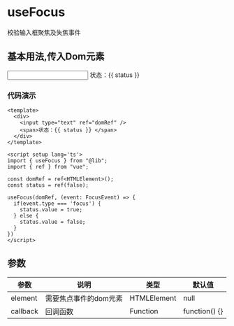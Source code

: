 # useFocus

校验输入框聚焦及失焦事件

## 基本用法,传入Dom元素
<script setup lang='ts'>
import { useFocus } from "@lib";
import { ref } from "vue";   

const domRef = ref<HTMLElement>();
const status = ref(false);

useFocus(domRef, (event: FocusEvent) => {
  if(event.type === 'focus') {
    status.value = true;
  } else {
    status.value = false;
  }
})
</script>

<div>
  <input type="text" ref="domRef" />
  <span>状态：{{ status }} </span>
</div>

### 代码演示

```vue
<template>
  <div>
    <input type="text" ref="domRef" />
    <span>状态：{{ status }} </span>
  </div>
</template>

<script setup lang='ts'>
import { useFocus } from "@lib";
import { ref } from "vue";   

const domRef = ref<HTMLElement>();
const status = ref(false);

useFocus(domRef, (event: FocusEvent) => {
  if(event.type === 'focus') {
    status.value = true;
  } else {
    status.value = false;
  }
})
</script>

```

## 参数

| 参数      | 说明                      | 类型                   | 默认值 |
| -------   | ------------------------- | ---------------------- | ------ |
| element   | 需要焦点事件的dom元素 | HTMLElement | null
| callback   | 回调函数 | Function | function() {}
